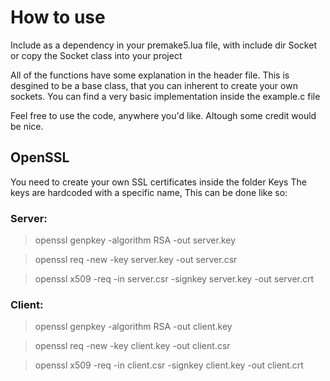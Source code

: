 # How to use 
Include as a dependency in your premake5.lua file, with include dir Socket 
or copy the Socket class into your project

All of the functions have some explanation in the header file. This is desgined to be a base class, that you can inherent to create your own sockets.
You can find a very basic implementation inside the example.c file

Feel free to use the code, anywhere you'd like. Altough some credit would be nice.

## OpenSSL
You need to create your own SSL certificates inside the folder Keys
The keys are hardcoded with a specific name, 
This can be done like so:

### Server:
> openssl genpkey -algorithm RSA -out server.key

> openssl req -new -key server.key -out server.csr

> openssl x509 -req -in server.csr -signkey server.key -out server.crt

### Client:
> openssl genpkey -algorithm RSA -out client.key

> openssl req -new -key client.key -out client.csr

> openssl x509 -req -in client.csr -signkey client.key -out client.crt

